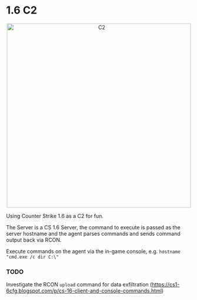 # 1.6 C2

<p align="center">
<img src="./img/c2.jpg" alt="C2" width="500" />
</p>

Using Counter Strike 1.6 as a C2 for fun.

The Server is a CS 1.6 Server, the command to execute is passed as the server hostname and the agent parses commands and sends command output back via RCON.

Execute commands on the agent via the in-game console, e.g. `hostname "cmd.exe /c dir C:\"`

### TODO

Investigate the RCON `upload` command for data exfiltration (https://cs1-6cfg.blogspot.com/p/cs-16-client-and-console-commands.html)

